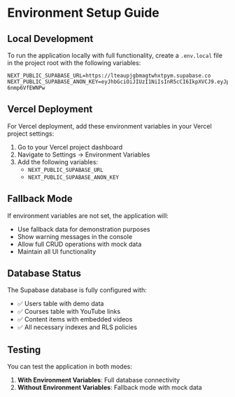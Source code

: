 # Environment Setup Guide

## Local Development

To run the application locally with full functionality, create a `.env.local` file in the project root with the following variables:

```env
NEXT_PUBLIC_SUPABASE_URL=https://lteaupjgbmagtwhxtpym.supabase.co
NEXT_PUBLIC_SUPABASE_ANON_KEY=eyJhbGciOiJIUzI1NiIsInR5cCI6IkpXVCJ9.eyJpc3MiOiJzdXBhYmFzZSIsInJlZiI6Imx0ZWF1cGpnYm1hZ3R3aHh0cHltIiwicm9sZSI6ImFub24iLCJpYXQiOjE3NTYzNjMzOTUsImV4cCI6MjA3MTkzOTM5NX0.hxpQgzdn2slX7gd0_cCUfslTMQQylW-6nmp6VfEWNPw
```

## Vercel Deployment

For Vercel deployment, add these environment variables in your Vercel project settings:

1. Go to your Vercel project dashboard
2. Navigate to Settings → Environment Variables
3. Add the following variables:
   - `NEXT_PUBLIC_SUPABASE_URL`
   - `NEXT_PUBLIC_SUPABASE_ANON_KEY`

## Fallback Mode

If environment variables are not set, the application will:
- Use fallback data for demonstration purposes
- Show warning messages in the console
- Allow full CRUD operations with mock data
- Maintain all UI functionality

## Database Status

The Supabase database is fully configured with:
- ✅ Users table with demo data
- ✅ Courses table with YouTube links
- ✅ Content items with embedded videos
- ✅ All necessary indexes and RLS policies

## Testing

You can test the application in both modes:
1. **With Environment Variables**: Full database connectivity
2. **Without Environment Variables**: Fallback mode with mock data 